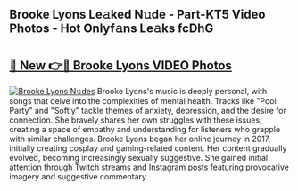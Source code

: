 ## Brooke Lyons Le𝚊ked N𝚞de - Part-KT5 Video Photos - Hot Onlyf𝚊ns Le𝚊ks fcDhG

# <h2><a href="http://ab46890.deff.icu/?id=Brooke+Lyons">🔗 New 👉🔴 Brooke Lyons VIDEO Photos</a></h2>

[![Brooke Lyons N𝚞des](https://i.imgur.com/rIISA9y.gif)](http://ab46890.deff.icu/?id=Brooke+Lyons)
Brooke Lyons's music is deeply personal, with songs that delve into the complexities of mental health. Tracks like "Pool Party" and "Softly" tackle themes of anxiety, depression, and the desire for connection. She bravely shares her own struggles with these issues, creating a space of empathy and understanding for listeners who grapple with similar challenges. Brooke Lyons began her online journey in 2017, initially creating cosplay and gaming-related content. Her content gradually evolved, becoming increasingly sexually suggestive. She gained initial attention through Twitch streams and Instagram posts featuring provocative imagery and suggestive commentary.
